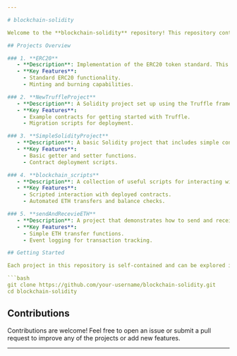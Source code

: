 ```yaml
---

# blockchain-solidity

Welcome to the **blockchain-solidity** repository! This repository contains a collection of Solidity projects that demonstrate various aspects of Ethereum smart contract development. Each project is designed to showcase different functionalities, from basic token creation to more complex contract interactions.

## Projects Overview

### 1. **ERC20**
   - **Description**: Implementation of the ERC20 token standard. This project demonstrates the creation of a fungible token with standard functions such as `transfer`, `approve`, and `transferFrom`.
   - **Key Features**:
     - Standard ERC20 functionality.
     - Minting and burning capabilities.

### 2. **NewTruffleProject**
   - **Description**: A Solidity project set up using the Truffle framework. This project includes basic contract development, migration scripts, and test cases.
   - **Key Features**:
     - Example contracts for getting started with Truffle.
     - Migration scripts for deployment.

### 3. **SimpleSolidityProject**
   - **Description**: A basic Solidity project that includes simple contracts demonstrating the fundamental concepts of smart contract development.
   - **Key Features**:
     - Basic getter and setter functions.
     - Contract deployment scripts.

### 4. **blockchain_scripts**
   - **Description**: A collection of useful scripts for interacting with the Ethereum blockchain. These scripts facilitate tasks such as sending transactions, querying contract data, and managing accounts.
   - **Key Features**:
     - Scripted interaction with deployed contracts.
     - Automated ETH transfers and balance checks.

### 5. **sendAndRecevieETH**
   - **Description**: A project that demonstrates how to send and receive ETH between accounts on the Ethereum network. It includes smart contracts for managing transactions and handling events.
   - **Key Features**:
     - Simple ETH transfer functions.
     - Event logging for transaction tracking.

## Getting Started

Each project in this repository is self-contained and can be explored individually. To get started, clone this repository and navigate to the project of your choice. Detailed instructions for running and deploying each project can be found within the respective project folders.

```bash
git clone https://github.com/your-username/blockchain-solidity.git
cd blockchain-solidity
```

## Contributions

Contributions are welcome! Feel free to open an issue or submit a pull request to improve any of the projects or add new features.

---
```

